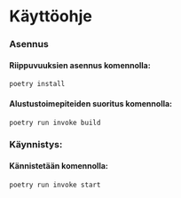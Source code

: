 # Käyttöohje
### Asennus
#### Riippuvuuksien asennus komennolla:
`poetry install`
#### Alustustoimepiteiden suoritus komennolla:
`poetry run invoke build`
### Käynnistys:
#### Kännistetään komennolla:
`poetry run invoke start`
